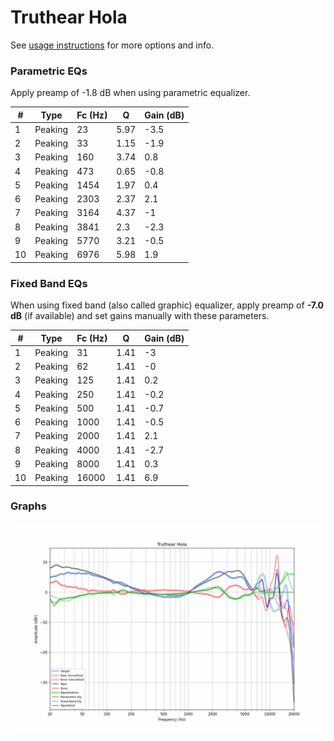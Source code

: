 # Truthear Hola
See [usage instructions](https://github.com/jaakkopasanen/AutoEq#usage) for more options and info.

### Parametric EQs
Apply preamp of -1.8 dB when using parametric equalizer.

|   # | Type    |   Fc (Hz) |    Q |   Gain (dB) |
|-----|---------|-----------|------|-------------|
|   1 | Peaking |        23 | 5.97 |        -3.5 |
|   2 | Peaking |        33 | 1.15 |        -1.9 |
|   3 | Peaking |       160 | 3.74 |         0.8 |
|   4 | Peaking |       473 | 0.65 |        -0.8 |
|   5 | Peaking |      1454 | 1.97 |         0.4 |
|   6 | Peaking |      2303 | 2.37 |         2.1 |
|   7 | Peaking |      3164 | 4.37 |        -1   |
|   8 | Peaking |      3841 | 2.3  |        -2.3 |
|   9 | Peaking |      5770 | 3.21 |        -0.5 |
|  10 | Peaking |      6976 | 5.98 |         1.9 |

### Fixed Band EQs
When using fixed band (also called graphic) equalizer, apply preamp of **-7.0 dB** (if available) and set gains manually with these parameters.

|   # | Type    |   Fc (Hz) |    Q |   Gain (dB) |
|-----|---------|-----------|------|-------------|
|   1 | Peaking |        31 | 1.41 |        -3   |
|   2 | Peaking |        62 | 1.41 |        -0   |
|   3 | Peaking |       125 | 1.41 |         0.2 |
|   4 | Peaking |       250 | 1.41 |        -0.2 |
|   5 | Peaking |       500 | 1.41 |        -0.7 |
|   6 | Peaking |      1000 | 1.41 |        -0.5 |
|   7 | Peaking |      2000 | 1.41 |         2.1 |
|   8 | Peaking |      4000 | 1.41 |        -2.7 |
|   9 | Peaking |      8000 | 1.41 |         0.3 |
|  10 | Peaking |     16000 | 1.41 |         6.9 |

### Graphs
![](./Truthear%20Hola.png)
